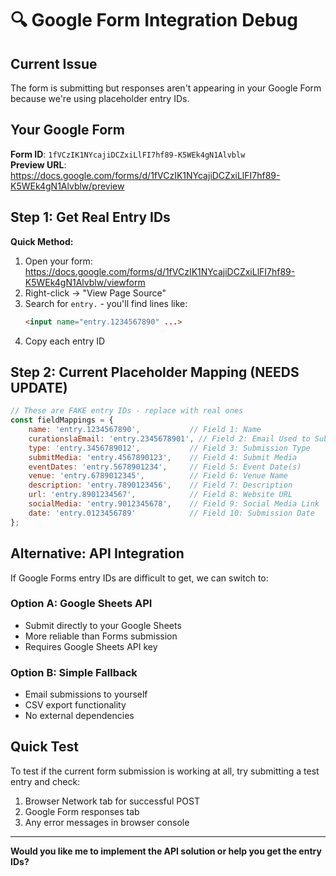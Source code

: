 # 🔍 Google Form Integration Debug

## Current Issue
The form is submitting but responses aren't appearing in your Google Form because we're using placeholder entry IDs.

## Your Google Form
**Form ID**: `1fVCzIK1NYcajiDCZxiLlFI7hf89-K5WEk4gN1Alvblw`  
**Preview URL**: https://docs.google.com/forms/d/1fVCzIK1NYcajiDCZxiLlFI7hf89-K5WEk4gN1Alvblw/preview

## Step 1: Get Real Entry IDs

**Quick Method:**
1. Open your form: https://docs.google.com/forms/d/1fVCzIK1NYcajiDCZxiLlFI7hf89-K5WEk4gN1Alvblw/viewform
2. Right-click → "View Page Source"
3. Search for `entry.` - you'll find lines like:
   ```html
   <input name="entry.1234567890" ...>
   ```
4. Copy each entry ID

## Step 2: Current Placeholder Mapping (NEEDS UPDATE)

```javascript
// These are FAKE entry IDs - replace with real ones
const fieldMappings = {
    name: 'entry.1234567890',           // Field 1: Name
    curationslaEmail: 'entry.2345678901', // Field 2: Email Used to Subscribe  
    type: 'entry.3456789012',           // Field 3: Submission Type
    submitMedia: 'entry.4567890123',    // Field 4: Submit Media
    eventDates: 'entry.5678901234',     // Field 5: Event Date(s)
    venue: 'entry.6789012345',          // Field 6: Venue Name
    description: 'entry.7890123456',    // Field 7: Description
    url: 'entry.8901234567',            // Field 8: Website URL
    socialMedia: 'entry.9012345678',    // Field 9: Social Media Link
    date: 'entry.0123456789'            // Field 10: Submission Date
};
```

## Alternative: API Integration

If Google Forms entry IDs are difficult to get, we can switch to:

### Option A: Google Sheets API
- Submit directly to your Google Sheets
- More reliable than Forms submission
- Requires Google Sheets API key

### Option B: Simple Fallback
- Email submissions to yourself
- CSV export functionality
- No external dependencies

## Quick Test

To test if the current form submission is working at all, try submitting a test entry and check:
1. Browser Network tab for successful POST
2. Google Form responses tab
3. Any error messages in browser console

---

**Would you like me to implement the API solution or help you get the entry IDs?**